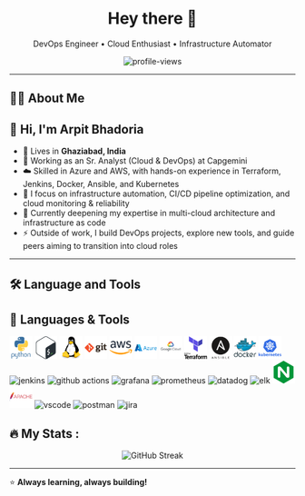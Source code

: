 <h1 align="center">Hey there 👋</h1>
<p align="center">
DevOps Engineer • Cloud Enthusiast • Infrastructure Automator
</p>

<p align="center">
  <img src="https://komarev.com/ghpvc/?username=ar4487&label=Profile%20views" alt="profile-views" />
</p>

---

## 👩‍💻 About Me

## 👋 Hi, I'm Arpit Bhadoria

- 📍 Lives in **Ghaziabad, India**  
- 💼 Working as an Sr. Analyst (Cloud & DevOps) at Capgemini
- ☁️ Skilled in Azure and AWS, with hands-on experience in Terraform, Jenkins, Docker, Ansible, and Kubernetes  
- 🔧 I focus on infrastructure automation, CI/CD pipeline optimization, and cloud monitoring & reliability  
- 🚀 Currently deepening my expertise in multi-cloud architecture and infrastructure as code
- ⚡ Outside of work, I build DevOps projects, explore new tools, and guide peers aiming to transition into cloud roles


---

## 🛠 Language and Tools  

## 🧰 Languages & Tools

<p align="left">
  <!-- Programming & Scripting -->
  <img src="https://raw.githubusercontent.com/devicons/devicon/master/icons/python/python-original-wordmark.svg" alt="python" width="40" height="40"/>
  <img src="https://raw.githubusercontent.com/devicons/devicon/master/icons/bash/bash-original.svg" alt="bash" width="40" height="40"/>
  <img src="https://raw.githubusercontent.com/devicons/devicon/master/icons/linux/linux-original.svg" alt="linux" width="40" height="40"/>
  <img src="https://raw.githubusercontent.com/devicons/devicon/master/icons/git/git-original-wordmark.svg" alt="git" width="40" height="40"/>

  <!-- Cloud Platforms -->
  <img src="https://raw.githubusercontent.com/devicons/devicon/master/icons/amazonwebservices/amazonwebservices-original-wordmark.svg" alt="aws" width="40" height="40"/>
  <img src="https://raw.githubusercontent.com/devicons/devicon/master/icons/azure/azure-original-wordmark.svg" alt="azure" width="40" height="40"/>
  <img src="https://raw.githubusercontent.com/devicons/devicon/master/icons/googlecloud/googlecloud-original-wordmark.svg" alt="gcp" width="40" height="40"/>

  <!-- DevOps & Automation -->
  <img src="https://raw.githubusercontent.com/devicons/devicon/master/icons/terraform/terraform-original-wordmark.svg" alt="terraform" width="40" height="40"/>
  <img src="https://raw.githubusercontent.com/devicons/devicon/master/icons/ansible/ansible-original-wordmark.svg" alt="ansible" width="40" height="40"/>
  <img src="https://raw.githubusercontent.com/devicons/devicon/master/icons/docker/docker-original-wordmark.svg" alt="docker" width="40" height="40"/>
  <img src="https://raw.githubusercontent.com/devicons/devicon/master/icons/kubernetes/kubernetes-plain-wordmark.svg" alt="kubernetes" width="40" height="40"/>
  <img src="https://www.vectorlogo.zone/logos/jenkins/jenkins-icon.svg" alt="jenkins" width="40" height="40"/>
  <img src="https://cdn.worldvectorlogo.com/logos/github-actions.svg" alt="github actions" width="40" height="40"/>

  <!-- Monitoring & Observability -->
  <img src="https://www.vectorlogo.zone/logos/grafana/grafana-icon.svg" alt="grafana" width="40" height="40"/>
  <img src="https://www.vectorlogo.zone/logos/prometheusio/prometheusio-icon.svg" alt="prometheus" width="40" height="40"/>
  <img src="https://www.vectorlogo.zone/logos/datadoghq/datadoghq-icon.svg" alt="datadog" width="40" height="40"/>
  <img src="https://www.vectorlogo.zone/logos/elastic/elastic-icon.svg" alt="elk" width="40" height="40"/>

  <!-- Web & Server -->
  <img src="https://raw.githubusercontent.com/devicons/devicon/master/icons/nginx/nginx-original.svg" alt="nginx" width="40" height="40"/>
  <img src="https://raw.githubusercontent.com/devicons/devicon/master/icons/apache/apache-original-wordmark.svg" alt="apache" width="40" height="40"/>

  <!-- Other Tools -->
  <img src="https://cdn.worldvectorlogo.com/logos/vscode.svg" alt="vscode" width="40" height="40"/>
  <img src="https://www.vectorlogo.zone/logos/postman/postman-icon.svg" alt="postman" width="40" height="40"/>
  <img src="https://www.vectorlogo.zone/logos/jira/jira-icon.svg" alt="jira" width="40" height="40"/>
</p>

## 🔥 My Stats :

<p align="center">
  <img src="https://github-readme-streak-stats.herokuapp.com/?user=ar4487&theme=dark&hide_border=true&background=0D1117&ring=FF8C00&fire=FF8C00&currStreakLabel=FF8C00" alt="GitHub Streak" />
</p>

---


⭐ **Always learning, always building!**  
